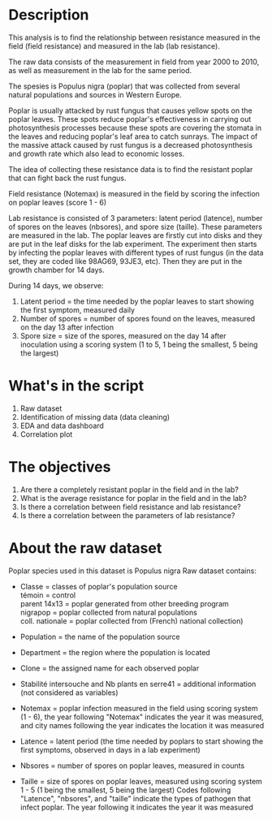 # Description
This analysis is to find the relationship between resistance measured in the field
(field resistance) and measured in the lab (lab resistance).

The raw data consists of the measurement in field from year 2000 to 2010, as well as
measurement in the lab for the same period.

The spesies is Populus nigra (poplar) that was collected from several natural populations 
and sources in Western Europe.

Poplar is usually attacked by rust fungus that causes yellow spots on the poplar
leaves. These spots reduce poplar's effectiveness in carrying out photosynthesis processes
because these spots are covering the stomata in the leaves and reducing poplar's leaf
area to catch sunrays. The impact of the massive attack caused by rust fungus is a decreased
photosynthesis and growth rate which also lead to economic losses.

The idea of collecting these resistance data is to find the resistant poplar that can
fight back the rust fungus.

Field resistance (Notemax) is measured in the field by scoring the infection on 
poplar leaves (score 1 - 6)

Lab resistance is consisted of 3 parameters: latent period (latence), number of spores
on the leaves (nbsores), and spore size (taille). These parameters are measured in the
lab. The poplar leaves are firstly cut into disks and they are put in the leaf disks for
the lab experiment. The experiment then starts by infecting the poplar leaves with different
types of rust fungus (in the data set, they are coded like 98AG69, 93JE3, etc). 
Then they are put in the growth chamber for 14 days.

During 14 days, we observe:
1. Latent period = the time needed by the poplar leaves to start showing the first
symptom, measured daily  
2. Number of spores = number of spores found on the leaves, measured on the day
13 after infection  
3. Spore size = size of the spores, measured on the day 14 after inoculation using 
a scoring system (1 to 5, 1 being the smallest, 5 being the largest)  

# What's in the script
1. Raw dataset  
2. Identification of missing data (data cleaning)  
3. EDA and data dashboard  
4. Correlation plot  

# The objectives
1. Are there a completely resistant poplar in the field and in the lab?
2. What is the average resistance for poplar in the field and in the lab?
3. Is there a correlation between field resistance and lab resistance?
4. Is there a correlation between the parameters of lab resistance?

# About the raw dataset
Poplar species used in this dataset is Populus nigra
Raw dataset contains:
* Classe = classes of poplar's population source  
témoin = control  
parent 14x13 = poplar generated from other breeding program  
nigrapop = poplar collected from natural populations  
coll. nationale = poplar collected from (French) national collection)  

* Population = the name of the population source  

* Department = the region where the population is located  
* Clone = the assigned name for each observed poplar  
* Stabilité intersouche and Nb plants en serre41 = additional information (not considered as variables)  
* Notemax = poplar infection measured in the field using scoring system (1 - 6), the year following "Notemax" indicates the year it was measured, and city names following the year indicates the location it was measured  
* Latence = latent period (the time needed by poplars to start showing the first symptoms, observed in days in a lab experiment)  
* Nbsores = number of spores on poplar leaves, measured in counts  
* Taille = size of spores on poplar leaves, measured using scoring system 1 - 5 (1 being the smallest, 5 being the largest) Codes following "Latence", "nbsores", and "taille" indicate the types of pathogen that infect poplar. The year following it indicates the year it was measured  
